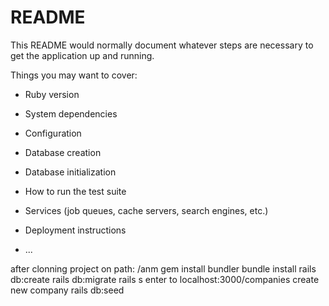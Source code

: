 # README

This README would normally document whatever steps are necessary to get the
application up and running.

Things you may want to cover:

* Ruby version

* System dependencies

* Configuration

* Database creation

* Database initialization

* How to run the test suite

* Services (job queues, cache servers, search engines, etc.)

* Deployment instructions

* ...

after clonning project on path:
/anm
gem install bundler
bundle install
rails db:create
rails db:migrate
rails s
enter to localhost:3000/companies
create new company
rails db:seed

